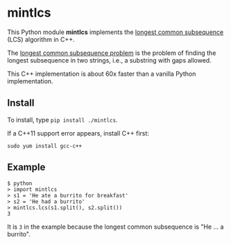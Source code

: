 # mintlcs

This Python module **mintlcs** implements the [longest common subsequence](https://en.wikipedia.org/wiki/Longest_common_subsequence_problem) (LCS) algorithm in C++.
  
The [longest common subsequence problem](https://en.wikipedia.org/wiki/Longest_common_subsequence_problem) is the problem of finding the longest subsequence in two strings, i.e., a substring with gaps allowed.

This C++ implementation is about 60x faster than a vanilla Python implementation.

Install
-------

To install, type `pip install ./mintlcs`.

If a C++11 support error appears, install C++ first:

    sudo yum install gcc-c++


Example
-------

    $ python
    > import mintlcs
    > s1 = 'He ate a burrito for breakfast'
    > s2 = 'He had a burrito'
    > mintlcs.lcs(s1.split(), s2.split())
    3

It is `3` in the example because the longest common subsequence is "He ... a burrito".
